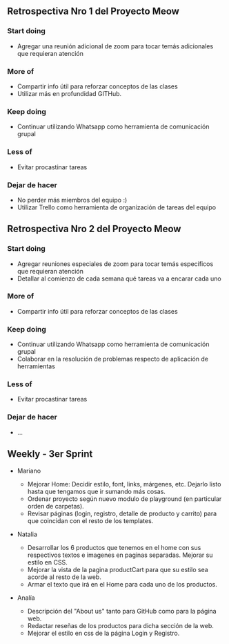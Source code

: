 ## Retrospectiva Nro 1 del Proyecto Meow
### Start doing
+ Agregar una reunión adicional de zoom para tocar temás adicionales que requieran atención

### More of
+ Compartir info útil para reforzar conceptos de las clases
+ Utilizar más en profundidad GITHub.

### Keep doing
+ Continuar utilizando Whatsapp como herramienta de comunicación grupal

### Less of
+ Evitar procastinar tareas 

### Dejar de hacer
+ No perder más miembros del equipo :)
+ Utilizar Trello como herramienta de organización de tareas del equipo

## Retrospectiva Nro 2 del Proyecto Meow
### Start doing
+ Agregar reuniones especiales de zoom para tocar temás específicos que requieran atención
+ Detallar al comienzo de cada semana qué tareas va a encarar cada uno

### More of
+ Compartir info útil para reforzar conceptos de las clases

### Keep doing
+ Continuar utilizando Whatsapp como herramienta de comunicación grupal
+ Colaborar en la resolución de problemas respecto de aplicación de herramientas

### Less of
+ Evitar procastinar tareas 

### Dejar de hacer
+ ...

## Weekly - 3er Sprint

+ Mariano
    + Mejorar Home: Decidir estilo, font, links, márgenes, etc. Dejarlo listo hasta que tengamos que ir sumando más cosas.
    + Ordenar proyecto según nuevo modulo de playground (en particular orden de carpetas).
    + Revisar páginas (login, registro, detalle de producto y carrito) para que coincidan con el resto de los templates.

+ Natalia
    + Desarrollar los 6 productos que tenemos en el home con sus respectivos textos e imagenes en paginas separadas. Mejorar su estilo en CSS.
    + Mejorar la vista de la pagina productCart para que su estilo sea acorde al resto de la web.
    + Armar el texto que irá en el Home para cada uno de los productos.

+ Analía
    + Descripción del "About us" tanto para GitHub como para la página web.
    + Redactar reseñas de los productos para dicha sección de la web.
    + Mejorar el estilo en css de la página Login y Registro.